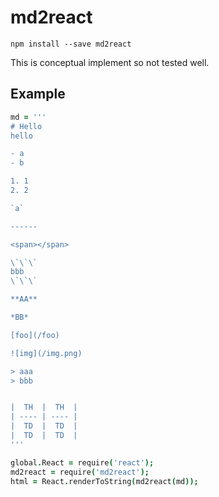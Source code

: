 # md2react

```
npm install --save md2react
```

This is conceptual implement so not tested well.

## Example

```coffee
md = '''
# Hello
hello

- a
- b

1. 1
2. 2

`a`

------

<span></span>

\`\`\`
bbb
\`\`\`

**AA**

*BB*

[foo](/foo)

![img](/img.png)

> aaa
> bbb


|  TH  |  TH  |
| ---- | ---- |
|  TD  |  TD  |
|  TD  |  TD  |
'''

global.React = require('react');
md2react = require('md2react');
html = React.renderToString(md2react(md));
```
